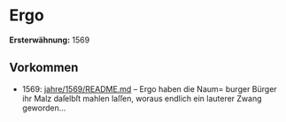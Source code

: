 # Ergo

**Ersterwähnung:** 1569

## Vorkommen
- 1569: [jahre/1569/README.md](../jahre/1569/README.md) – Ergo haben die Naum=
burger Bürger ihr Malz daſelbſt mahlen laſſen, woraus
endlich ein lauterer Zwang geworden...
